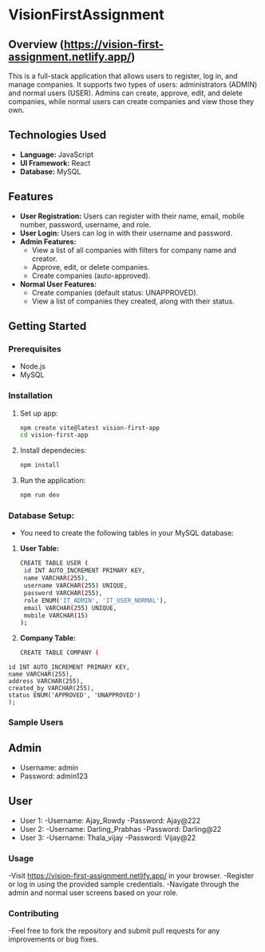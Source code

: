 # VisionFirstAssignment

## Overview (https://vision-first-assignment.netlify.app/)

This is a full-stack application that allows users to register, log in, and manage companies. It supports two types of users: administrators (ADMIN) and normal users (USER). Admins can create, approve, edit, and delete companies, while normal users can create companies and view those they own.

## Technologies Used

- **Language:** JavaScript
- **UI Framework:** React
- **Database:** MySQL

## Features

- **User Registration:** Users can register with their name, email, mobile number, password, username, and role.
- **User Login:** Users can log in with their username and password.
- **Admin Features:**
  - View a list of all companies with filters for company name and creator.
  - Approve, edit, or delete companies.
  - Create companies (auto-approved).
- **Normal User Features:**
  - Create companies (default status: UNAPPROVED).
  - View a list of companies they created, along with their status.

## Getting Started

### Prerequisites

- Node.js
- MySQL

### Installation
1. Set up app:
   ```bash
   npm create vite@latest vision-first-app
   cd vision-first-app
2. Install dependecies:
   ```bash
   npm install
3. Run the application:
   ```bash
   npm run dev

### Database Setup:
- You need to create the following tables in your MySQL database:
1. **User Table:**
   ```bash
   CREATE TABLE USER (
    id INT AUTO_INCREMENT PRIMARY KEY,
    name VARCHAR(255),
    username VARCHAR(255) UNIQUE,
    password VARCHAR(255),
    role ENUM('IT_ADMIN', 'IT_USER_NORMAL'),
    email VARCHAR(255) UNIQUE,
    mobile VARCHAR(15)
   );
  2. **Company Table:**
     ```bash
     CREATE TABLE COMPANY (
    id INT AUTO_INCREMENT PRIMARY KEY,
    name VARCHAR(255),
    address VARCHAR(255),
    created_by VARCHAR(255),
    status ENUM('APPROVED', 'UNAPPROVED')
    );

### Sample Users
## Admin
- Username: admin
- Password: admin123

## User
- User 1:
  -Username: Ajay_Rowdy
  -Password: Ajay@222
- User 2:
  -Username: Darling_Prabhas
  -Password: Darling@22
- User 3:
  -Username: Thala_vijay
  -Password: Vijay@22

### Usage
  -Visit https://vision-first-assignment.netlify.app/ in your browser.
  -Register or log in using the provided sample credentials.
  -Navigate through the admin and normal user screens based on your role.
  
### Contributing
  -Feel free to fork the repository and submit pull requests for any improvements or bug fixes.
